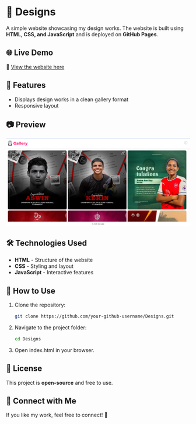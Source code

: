 # 🎨 Designs

A simple website showcasing my design works. The website is built using **HTML, CSS, and JavaScript** and is deployed on **GitHub Pages**.

## 🌐 Live Demo
🔗 [View the website here](https://your-github-username.github.io/Designs/)  

## 🚀 Features
- Displays design works in a clean gallery format  
- Responsive layout

## 📷 Preview
![Website Preview](preview.png)  

## 🛠️ Technologies Used
- **HTML** - Structure of the website  
- **CSS** - Styling and layout  
- **JavaScript** - Interactive features  

## 📂 How to Use
1. Clone the repository:  
   ```sh
   git clone https://github.com/your-github-username/Designs.git

2. Navigate to the project folder:
   ```sh
   cd Designs

3. Open index.html in your browser.

## 📝 License
This project is **open-source** and free to use.

## 🔗 Connect with Me
If you like my work, feel free to connect! 🚀
